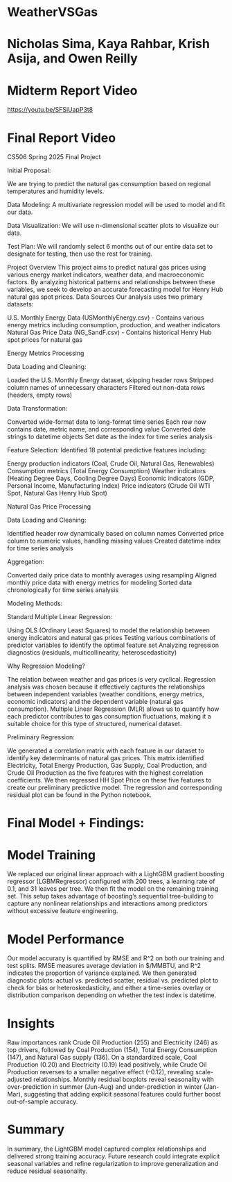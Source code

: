 # WeatherVSGas
# Nicholas Sima, Kaya Rahbar, Krish Asija, and Owen Reilly

# Midterm Report Video
https://youtu.be/SFSiUapP3t8

# Final Report Video

CS506 Spring 2025 Final Project

Initial Proposal: 

We are trying to predict the natural gas consumption based on 
regional temperatures and humidity levels. 


Data Modeling: A multivariate regression model will be used
to model and fit our data. 

Data Visualization: We will use n-dimensional scatter plots
to visualize our data. 

Test Plan: We will randomly select 6 months out of our 
entire data set to designate for testing, then use the rest
for training. 

Project Overview
This project aims to predict natural gas prices using various energy market indicators, weather data, and macroeconomic factors. By analyzing historical patterns and relationships between these variables, we seek to develop an accurate forecasting model for Henry Hub natural gas spot prices.
Data Sources
Our analysis uses two primary datasets:

U.S. Monthly Energy Data (USMonthlyEnergy.csv) - Contains various energy metrics including consumption, production, and weather indicators
Natural Gas Price Data (NG_SandF.csv) - Contains historical Henry Hub spot prices for natural gas

Energy Metrics Processing

Data Loading and Cleaning:

Loaded the U.S. Monthly Energy dataset, skipping header rows
Stripped column names of unnecessary characters
Filtered out non-data rows (headers, empty rows)


Data Transformation:

Converted wide-format data to long-format time series
Each row now contains date, metric name, and corresponding value
Converted date strings to datetime objects
Set date as the index for time series analysis


Feature Selection:
Identified 18 potential predictive features including:

Energy production indicators (Coal, Crude Oil, Natural Gas, Renewables)
Consumption metrics (Total Energy Consumption)
Weather indicators (Heating Degree Days, Cooling Degree Days)
Economic indicators (GDP, Personal Income, Manufacturing Index)
Price indicators (Crude Oil WTI Spot, Natural Gas Henry Hub Spot)

Natural Gas Price Processing

Data Loading and Cleaning:

Identified header row dynamically based on column names
Converted price column to numeric values, handling missing values
Created datetime index for time series analysis


Aggregation:

Converted daily price data to monthly averages using resampling
Aligned monthly price data with energy metrics for modeling
Sorted data chronologically for time series analysis

Modeling Methods:

Standard Multiple Linear Regression:

Using OLS (Ordinary Least Squares) to model the relationship between energy indicators and natural gas prices
Testing various combinations of predictor variables to identify the optimal feature set
Analyzing regression diagnostics (residuals, multicollinearity, heteroscedasticity)

Why Regression Modeling?

The relation between weather and gas prices is very cyclical. Regression analysis was chosen because it effectively captures the relationships between independent variables (weather conditions, energy metrics, economic indicators) and the dependent variable (natural gas consumption). Multiple Linear Regression (MLR) allows us to quantify how each predictor contributes to gas consumption fluctuations, making it a suitable choice for this type of structured, numerical dataset.

Preliminary Regression:

We generated a correlation matrix with each feature in our dataset to identify key determinants of natural gas prices. This matrix identified Electricity, Total Energy Production, Gas Supply, Coal Production, and Crude Oil Production as the five features with the highest correlation coefficients. We then regressed HH Spot Price on these five features to create our preliminary predictive model. The regression and corresponding residual plot can be found in the Python notebook. 

# Final Model + Findings:

# Model Training
We replaced our original linear approach with a LightGBM gradient boosting regressor (LGBMRegressor) configured with 200 trees, a learning rate of 0.1, and 31 leaves per tree. We then fit the model on the remaining training set. This setup takes advantage of boosting’s sequential tree-building to capture any nonlinear relationships and interactions among predictors without excessive feature engineering.

# Model Performance
Our model accuracy is quantified by RMSE and R^2 on both our training and test splits. RMSE measures average deviation in $/MMBTU, and R^2 indicates the proportion of variance explained. We then generated diagnostic plots: actual vs. predicted scatter, residual vs. predicted plot to check for bias or heteroskedasticity, and either a time-series overlay or distribution comparison depending on whether the test index is datetime.

# Insights
Raw importances rank Crude Oil Production (255) and Electricity (246) as top drivers, followed by Coal Production (154), Total Energy Consumption (147), and Natural Gas supply (136). On a standardized scale, Coal Production (0.20) and Electricity (0.19) lead positively, while Crude Oil Production reverses to a smaller negative effect (–0.12), revealing scale-adjusted relationships. Monthly residual boxplots reveal seasonality with over-prediction in summer (Jun-Aug) and under-prediction in winter (Jan-Mar), suggesting that adding explicit seasonal features could further boost out-of-sample accuracy.

# Summary
In summary, the LightGBM model captured complex relationships and delivered strong training accuracy. Future research could integrate explicit seasonal variables and refine regularization to improve generalization and reduce residual seasonality.
